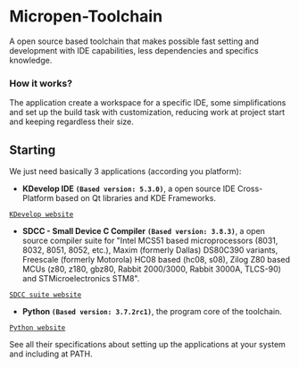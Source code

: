 # Micropen-Toolchain
A open source based toolchain that makes possible fast setting and development with IDE capabilities, less dependencies and specifics knowledge.

### How it works?
The application create a workspace for a specific IDE, some simplifications and set up the build task with customization, reducing work at project start and keeping regardless their size.

## Starting
We just need basically 3 applications (according you platform):

- **KDevelop IDE `(Based version: 5.3.0)`**, a open source IDE Cross-Platform based on Qt libraries and KDE Frameworks.

[`KDevelop website`](https://www.kdevelop.org/) 

- **SDCC - Small Device C Compiler `(Based version: 3.8.3)`**, a open source compiler suite for "Intel MCS51 based microprocessors (8031, 8032, 8051, 8052, etc.), Maxim (formerly Dallas) DS80C390 variants, Freescale (formerly Motorola) HC08 based (hc08, s08), Zilog Z80 based MCUs (z80, z180, gbz80, Rabbit 2000/3000, Rabbit 3000A, TLCS-90) and STMicroelectronics STM8".

[`SDCC suite website`](http://sdcc.sourceforge.net/) 

- **Python `(Based version: 3.7.2rc1)`**, the program core of the toolchain.

[`Python website`](https://www.python.org/)

See all their specifications about setting up the applications at your system and including at PATH.
